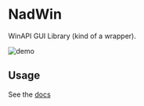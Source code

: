 # NadWin

WinAPI GUI Library (kind of a wrapper).

![demo](https://user-images.githubusercontent.com/81181783/173437619-359a4a6d-5d67-41a7-99b8-10cf557cadc6.png)

## Usage

See the [docs](https://nadwey.github.io/NadWin/docs/#examples)
